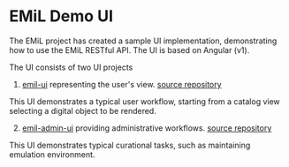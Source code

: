# EMiL Demo UI

The EMiL project has created a sample UI implementation, demonstrating how to 
use the EMiL RESTful API. The UI is based on Angular (v1).  

The UI consists of two UI projects 

1. [emil-ui](user-workflows.md) representing the user's view. [source repository](../emil-ui)

  This UI demonstrates a typical user workflow, starting from a catalog view selecting a digital object to be rendered.  

2. [emil-admin-ui](admin-workflows.md) providing administrative workflows. [source repository](../emil-admin-ui)

  This UI demonstrates typical curational tasks, such as maintaining emulation environment. 
